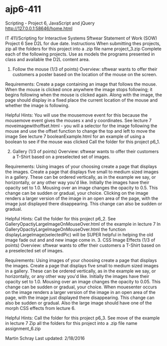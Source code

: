 # ajp6-411
Scripting - Project 6, JavaScript and jQuery
http://127.0.0.1:58646/home.html

IT 411/Scripting for Interactive Systems
Sftwear Statement of Work (SOW)
Project 6
See D2L for due date.
Instructions
When submitting thes projects, zip all the folders for this project into a .zip file name project_3.zip Complete each of the following projects. Use as models the programs presented in class and available the D2L content area. 

1. Follow the mouse (1/3 of points)
Overview:
sftwear wants to offer their customers a poster based on the location of the mouse on the screen.

Requirements:
Create a page containing an image that follows the mouse. When the mouse is clicked once anywhere the image stops following; it begins following when the mouse is clicked again. Along with the image, the page should display in a fixed place the current location of the mouse and whether the image is following.

Helpful Hints:
You will use the mousemove event for this because the mousemove event gives the mouses x and y coordinates.
See lecture 7 moveimagewithoffset.html - you will a selector for the image following the mouse and use the offset function to change the top and left to move the image
See lecture 7 booleanExample.html for an example of using a boolean to see if the mouse was clicked
Call the folder for this project p6_1.

2. Gallery (1/3 of points)
Overview:
sftwear wants to offer their customers a T-Shirt based on a preselected set of images.

Requirements:
Using images of your choosing create a page that displays the images. Create a page that displays five small to medium sized images in a gallery. These can be ordered vertically, as in the example we say, or horizontally, or any other way you'd like. Initially the images have their opacity set to 1.0. Mousing over an image changes the opacity to 0.5. This change can be sudden or gradual, your choice. Clicking on the image renders a larger version of the image in an open area of the page, with the image just displayed there disappearing. This change can also be sudden or gradual.

Helpful Hints:
Call the folder for this project p6_2.
See GalleryOpactiyLargeImageOnMouseOver.html of the example in lecture 7
In GalleryOpactiyLargeImageOnMouseOver.html the function displayLargeImage(selectedPic) will be SUPER helpful in helping the old image fade out and and new image come in.
3. CSS Image Effects (1/3 of points)
Overview:
sftwear wants to offer their customers a T-Shirt based on a preselected set of images.

Requirements:
Using images of your choosing create a page that displays the images. Create a page that displays five small to medium sized images in a gallery. These can be ordered vertically, as in the example we say, or horizontally, or any other way you'd like. Initially the images have their opacity set to 1.0. Mousing over an image changes the opacity to 0.05. This change can be sudden or gradual, your choice. When mouesenter occurs on the image renders a larger version of the image in an open area of the page, with the image just displayed there disappearing. This change can also be sudden or gradual. Also the large image should have one of the morph CSS effects from lecture 6.

Helpful Hints:
Call the folder for this project p6_3.
See move of the example in lecture 7
Zip all the folders for this project into a .zip file name assignment_6.zip

Martin Schray Last updated: 2/18/2016

